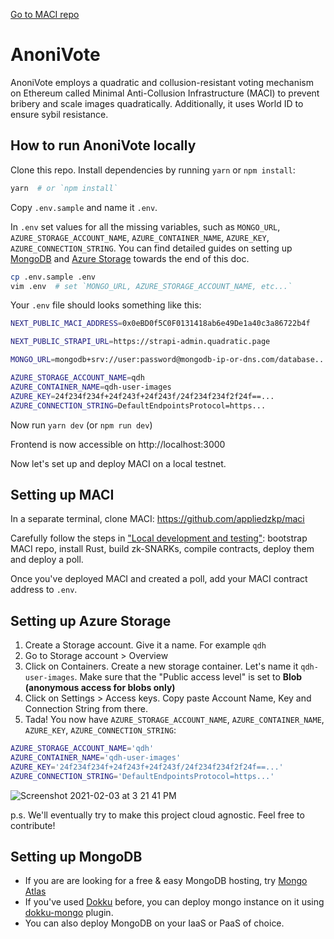 [Go to MACI repo](https://github.com/gasperpre/maci)

# AnoniVote

AnoniVote employs a quadratic and collusion-resistant voting mechanism on Ethereum called Minimal Anti-Collusion
Infrastructure (MACI) to prevent bribery and scale images quadratically. Additionally, it uses World ID to ensure sybil resistance.

## How to run AnoniVote locally

Clone this repo. Install dependencies by running `yarn` or `npm install`:

```bash
yarn  # or `npm install`
```

Copy `.env.sample` and name it `.env`.

In `.env` set values for all the missing variables, such as `MONGO_URL`, `AZURE_STORAGE_ACCOUNT_NAME`,
`AZURE_CONTAINER_NAME`, `AZURE_KEY`, `AZURE_CONNECTION_STRING`. You can find detailed guides on setting up [MongoDB](#setting-up-mongodb) and [Azure Storage](#setting-up-azure-storage) towards the end of this doc.

```bash
cp .env.sample .env
vim .env  # set `MONGO_URL, AZURE_STORAGE_ACCOUNT_NAME, etc...`
```

Your `.env` file should looks something like this:
```bash
NEXT_PUBLIC_MACI_ADDRESS=0x0eBD0f5C0F0131418ab6e49De1a40c3a86722b4f

NEXT_PUBLIC_STRAPI_URL=https://strapi-admin.quadratic.page

MONGO_URL=mongodb+srv://user:password@mongodb-ip-or-dns.com/database...

AZURE_STORAGE_ACCOUNT_NAME=qdh
AZURE_CONTAINER_NAME=qdh-user-images
AZURE_KEY=24f234f234f+24f243f+24f243f/24f234f234f2f24f==...
AZURE_CONNECTION_STRING=DefaultEndpointsProtocol=https...
```

Now run `yarn dev` (or `npm run dev`)

Frontend is now accessible on http://localhost:3000

Now let's set up and deploy MACI on a local testnet.

## Setting up MACI

In a separate terminal, clone MACI: https://github.com/appliedzkp/maci

Carefully follow the steps in ["Local development and testing"](https://github.com/appliedzkp/maci#local-development-and-testing): bootstrap MACI repo, install Rust, build zk-SNARKs, compile contracts, deploy them and deploy a poll.

Once you've deployed MACI and created a poll, add your MACI contract address to `.env`.


## Setting up Azure Storage
1. Create a Storage account. Give it a name. For example `qdh`
2. Go to Storage account > Overview
3. Click on Containers. Create a new storage container. Let's name it `qdh-user-images`. Make sure that the "Public access level" is set to **Blob (anonymous access for blobs only)**
4. Click on Settings > Access keys. Copy paste Account Name, Key and Connection String from there.
5. Tada! You now have `AZURE_STORAGE_ACCOUNT_NAME`, `AZURE_CONTAINER_NAME`, `AZURE_KEY`, `AZURE_CONNECTION_STRING`:

```bash
AZURE_STORAGE_ACCOUNT_NAME='qdh'
AZURE_CONTAINER_NAME='qdh-user-images'
AZURE_KEY='24f234f234f+24f243f+24f243f/24f234f234f2f24f==...'
AZURE_CONNECTION_STRING='DefaultEndpointsProtocol=https...'
```
![Screenshot 2021-02-03 at 3 21 41 PM](https://user-images.githubusercontent.com/936436/106730581-82522780-6649-11eb-88a7-a928e6bbe5bd.png)

p.s. We'll eventually try to make this project cloud agnostic. Feel free to contribute!

## Setting up MongoDB

- If you are are looking for a free & easy MongoDB hosting, try [Mongo Atlas](https://www.mongodb.com/cloud/atlas)
- If you've used [Dokku](https://github.com/dokku/dokku) before, you can deploy mongo instance on it using [dokku-mongo](https://github.com/dokku/dokku-mongo) plugin.
- You can also deploy MongoDB on your IaaS or PaaS of choice.
